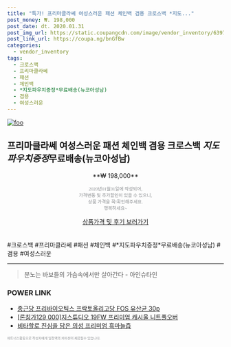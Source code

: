 ```yaml
--- 
title: "특가! 프리마클라쎄 여성스러운 패션 체인백 겸용 크로스백 *지도..." 
post_money: ₩. 198,000 
post_date: dt. 2020.01.31 
post_img_url: https://static.coupangcdn.com/image/vendor_inventory/6397/a4da032d12c7399d9e21b35afe512762948c4f04a386abbbdc751c49a817.jpg 
post_link_url: https://coupa.ng/bnGfBw 
categories: 
  - vendor_inventory 
tags: 
  - 크로스백 
  - 프리마클라쎄 
  - 패션 
  - 체인백 
  - *지도파우치증정*무료배송(뉴코아성남) 
  - 겸용 
  - 여성스러운 
--- 
```

[![foo](https://static.coupangcdn.com/image/vendor_inventory/6397/a4da032d12c7399d9e21b35afe512762948c4f04a386abbbdc751c49a817.jpg)](https://coupa.ng/bnGfBw) 

## 프리마클라쎄 여성스러운 패션 체인백 겸용 크로스백 *지도파우치증정*무료배송(뉴코아성남) 
<p style="text-align: center;">**₩ 198,000**</p> 
<p style="text-align: center;"><span style="color: #898c8f; font-family: Georgia,Times,serif; font-size: 0.75em;">2020년01월31일에 작성되어, <br>가격변동 및 추가할인이 있을 수 있으니,<br> 상품 가격을 꼭!확인해주세요.<br>행복하세요~</span> 
</p>	 
<div markdown="0" style="text-align: center;"><a href="https://coupa.ng/bnGfBw" class="btn btn--success">상품가격 및 후기 보러가기</a></div> 
<br><br> 
  #크로스백 #프리마클라쎄 #패션 #체인백 #*지도파우치증정*무료배송(뉴코아성남) #겸용 #여성스러운 
<hr> 

> 분노는 바보들의 가슴속에서만 살아간다 - 아인슈타인 


### POWER LINK

* <a href="https://blog.naver.com/fasyy4321/221785467305" target="_blank">종근당 프리바이오틱스 프락토올리고당 FOS 유산균 30p</a>
* <a href="https://blog.naver.com/fasyy4321/221782110177" target="_blank">[론칭가129 000]지스튜디오 19FW 프리미엄 캐시울 니트풀오버</a>
* <a href="https://blog.naver.com/fasyy4321/221785628502" target="_blank">비타할로 진심을 담은 의성 프리미엄 흑마늘즙</a>

<span style="color: #898c8f; font-family: Georgia,Times,serif; font-size: 0.55em;">파트너스활동으로 작성자에게 일정액의 커미션이 제공될수 있습니다.</span> 
